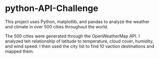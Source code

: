# python-API-Challenge

This project uses Python, matplotlib, and pandas to analyze the weather and climate in over 500 cities throughout the world.

The 500 cities were generated through the OpenWeatherMap API. I analyzed teh relationship of latitude to temperature, cloud cover, humidity, and wind speed. I then used the city list to find 10 vaction destinations and mapped them.
